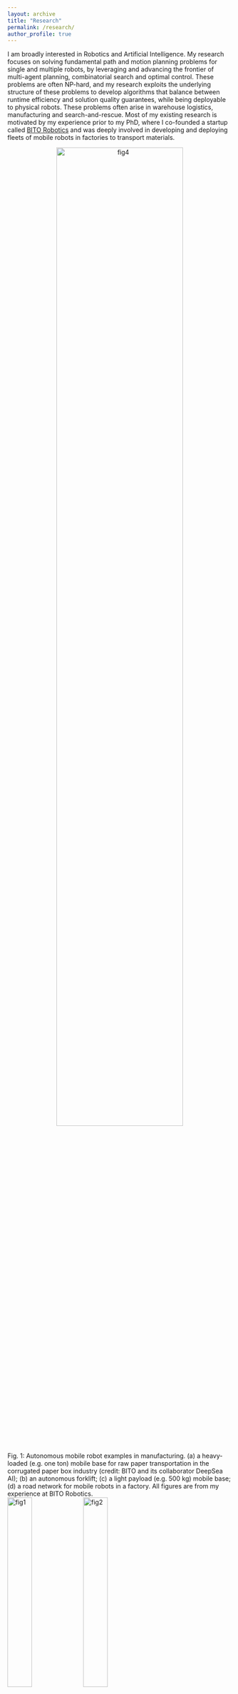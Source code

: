 ```yaml
---
layout: archive
title: "Research"
permalink: /research/
author_profile: true
---
```


I am broadly interested in Robotics and Artificial Intelligence. My research focuses on solving fundamental path and motion planning problems for single and multiple robots, by leveraging and advancing the frontier of multi-agent planning, combinatorial search and optimal control. These problems are often NP-hard, and my research exploits the underlying structure of these problems to develop algorithms that balance between runtime efficiency and solution quality guarantees, while being deployable to physical robots. These problems often arise in warehouse logistics, manufacturing and search-and-rescue. Most of my existing research is motivated by my experience prior to my PhD, where I co-founded a startup called [BITO Robotics](https://bitorobotics.com/en/) and was deeply involved in developing and deploying fleets of mobile robots in factories to transport materials.


<div class="row" align="center">
  <img src="../images/fig_someRobots.png" alt="fig4" style="width:75%">
</div>
Fig. 1: Autonomous mobile robot examples in manufacturing. (a) a heavy-loaded (e.g. one ton) mobile base for raw paper transportation in the corrugated paper box industry (credit: BITO and its collaborator DeepSea AI); (b) an autonomous forklift; (c) a light payload (e.g. 500 kg) mobile base; (d) a road network for mobile robots in a factory. All figures are from my experience at BITO Robotics.

<div class="row">
  <img src="../images/fig_bitoForklift.gif" alt="fig1" style="width:33%">
  <img src="../images/fig_rbtMCPF.gif" alt="fig2" style="width:33%">
  <img src="../images/fig_ergodic2robots.gif" alt="fig3" style="width:33%">
</div>
Movie. 1: Some robot demos. The left video shows an autonomous forklift (BITO) picking up a pallet of paper boxes from a conveyer. The middle video shows the execution of the planned collision-free paths of multiple robots (using Robotarium) to visit multiple intermediate target locations before reaching the destinations. The right video shows the execution of the planned "ergodic" trajectory (using ROSBot) to cover multiple information maps where each information map encodes one type of prior knowledge.

Multi-Agent Path Planning
------
In structured and cluttered environments such as a factory, a team of robots with different capabilities (e.g. sensors or actuators) needs to move from one location to another for the purpose of information gathering or material transportation. The robots have to coordinate their motion to avoid collision while allocating each task to a robot with the right capability. To this end, as an extension of the existing techniques (such as multi-agent path finding, multiple traveling salesman problems, etc), we developed novel multi-agent path planners to solve problems that require (i) directing robots to visit multiple intermediate target locations [A1,A2], (ii) coordinating robots that move with different speeds [B1], (iii) computing solutions that trade-off between multiple path criteria [C1,C2]. These multi-agent planning problems are challenging due to the so-called curse of dimensionality as the search space grows exponentially w.r.t. the number of agents and the number of target locations to be visited. The key insight behind our algorithms is to dynamically modify (while attempting to bound) the dimension of the search space based on both the structure of the problem and the interaction between the robots. These algorithms advance the frontier of multi-agent planning by enabling new features for multi-agent systems while ensuring solution quality guarantees.

* [A1] <img src="../images/fig_cbss_eg.png" alt="" width="180" height="180" align="left" hspace="20" style=" border: #FFFFFF 2px none;">
Conflict-Based Steiner Search for Multi-Agent Combinatorial Path Finding\
	**Zhongqiang Ren**, Sivakumar Rathinam, and Howie Choset.\
	<i>Robotics: Science and Systems (RSS)</i>, 2022.\
[[Bibtex](https://wonderren.github.io/files/bibtex_ren22cbss.txt)]
[[Paper](../files/ren22_cbss_rss.pdf)]
[[Code](https://github.com/wonderren/public_pymcpf)]
[[Talk](https://youtu.be/V17vQSZP5Zs?t=2853)]
<br>
<br>
<br>
<br>

* [A2] <img src="../images/fig_MSstar.gif" alt="" width="180" height="180" align="left" hspace="20" style=" border: #000000 2px none;">
MS*: A New Exact Algorithm for Multi-agent Simultaneous Multi-goal Sequencing and Path Finding\
	**Zhongqiang Ren**, Sivakumar Rathinam, and Howie Choset.\
	<i>IEEE International Conference on Robotics and Automation (ICRA)</i>, 2021.\
[[Bibtex](https://wonderren.github.io/files/bibtex_ren21ms.txt)]
[[Paper](../files/ren21-MSstar.pdf)]
[[Talk](https://youtu.be/cjwO4yycfpo)]
<br>
<br>
<br>

* [B1] <img src="../images/fig_lss.png" alt="" width="180" height="180" align="left" hspace="20" style=" border: #FFFFFF 2px none;">
Loosely Synchronized Search for Multi-agent Path Finding with Asynchronous Actions\
  **Zhongqiang Ren**, Sivakumar Rathinam, and Howie Choset.\
  <i>IEEE/RSJ International Conference on Intelligent Robots and Systems (IROS)</i>, 2021.\
[[Bibtex](https://wonderren.github.io/files/bibtex_ren21lss.txt)]
[[Paper](../files/ren21_lss_iros.pdf)]
[[Talk](https://youtu.be/u0WSXr3yjhc)]
<br>
<br>

* [C1] <img src="../images/fig_mocbs.png" alt="" width="180" height="180" align="left" hspace="20" style=" border: #000000 2px none;">
A Conflict-Based Search Framework for Multi-Objective Multi-Agent Path Finding\
  **Zhongqiang Ren**, Sivakumar Rathinam and Howie Choset.\
  <i>IEEE Transactions on Automation Science and Engineering (T-ASE)</i>, 2022.\
[[Bibtex](https://wonderren.github.io/files/bibtex_ren22mocbs.txt)]
[[Paper](../files/ren22_mocbs_tase_final.pdf)]
[[Code](https://github.com/wonderren/public_cppmomapf)]
[[ICRA-2021 Talk](https://youtu.be/KI-BVhsjg0I)]
<br>
<br>
<br>
<br>

* [C2] <img src="../images/fig_MOMstar.png" alt="" width="180" height="180" align="left" hspace="20" style=" border: #FFFFFF 2px none;">
Subdimensional Expansion for Multi-objective Multi-agent Path Finding\
	**Zhongqiang Ren**, Sivakumar Rathinam, and Howie Choset.\
	<i>IEEE Robotics and Automation Letters (RA-L)</i>, 2021.\
	(Presented at IROS-2021)\
[[Bibtex](https://wonderren.github.io/files/bibtex_ren21momstar.txt)]
[[Paper](../files/ren21-MOMstar_RAL_IROS.pdf)] 
[[Talk](https://youtu.be/pfeBNvOqzvE)]
[[Code](https://github.com/wonderren/public_cppmomapf)]
<br>
<br>

Multi-Objective Planning
------
Path planning often involves optimizing multiple conflicting objectives, such as fuel usage, path risk, arrivals times, etc. A common strategy is to take the weighted-sum of the objectives, which leads to a scalarized single-objective problem that can be solved by the existing algorithms. I believe that simply scalarizing the objectives (with some assumed weight) may often over-simplify the problem, and multi-objective planning techniques can identify the inherent trade-off between objectives and thus provide new insights about the task. A fundamental challenge in multi-objective planning is the large number of incomparable solutions (i.e. Pareto-optimal solutions), and we address this challenge by incrementally building a data structure during the computational process to efficiently manage the Pareto-optimal solutions. Consequently, our method expedites the existing multi-objective search techniques for up to an order of magnitude [D1]. We have also developed multi-objective planners to handle dynamic environments [D2,D3] that are common in robotics applications, and to address multi-agent multi-objective planning problems [C1,C2].

* [D1] <img src="../images/fig_emoa.png" alt="" width="180" height="180" align="left" hspace="20" style=" border: #FFFFFF 2px none;">
Enhanced Multi-Objective A\* Using Balanced Binary Search Trees\
  **Zhongqiang Ren**, Richard Zhan, Sivakumar Rathinam, Maxim Likhachev and Howie Choset.\
  <i>International Symposium on Combinatorial Search (SoCS)</i>, 2022.\
[[Bibtex](https://wonderren.github.io/files/bibtex_ren22emoa.txt)]
[[Paper](../files/ren22_emoa_socs.pdf)]
[[Code](https://github.com/wonderren/public_emoa)]
<br>
<br>

* [D2] <img src="../images/fig_mopbd.gif" alt="" width="180" height="180" align="left" hspace="20" style=" border: #000000 2px none;">
Multi-Objective Path-Based D* Lite\
  **Zhongqiang Ren**, Sivakumar Rathinam, Maxim Likhachev and Howie Choset.\
  <i>IEEE Robotics and Automation Letters (RA-L)</i>, 2022.\
  (Presented at ICRA-2022)\
[[Bibtex](https://wonderren.github.io/files/bibtex_ren22mopbd.txt)]
[[Paper](../files/ren22_mopbd-RAL_ICRA22.pdf)]
[[Talk](https://youtu.be/GVYLqTZpPLE)]
<br>
<br>
<br>

* [D3] <img src="../images/fig_mosipp.gif" alt="" width="180" height="180" align="left" hspace="20" style=" border: #000000 2px none;">
Multi-Objective Safe-Interval Path Planning With Dynamic Obstacles\
  **Zhongqiang Ren**, Sivakumar Rathinam, Maxim Likhachev and Howie Choset.\
  <i>IEEE Robotics and Automation Letters (RA-L)</i>, 2022.\
  (Presentation at IROS-2022)\
[[Bibtex](https://wonderren.github.io/files/bibtex_ren22mosipp.txt)]
[[Paper](../files/ren22_mosipp_RAL_IROS22.pdf)]
<br>
<br>
<br>


Optimality Bounds in Motion Planning
------
One frequent question I received from manufacturers when I was in BITO was that “Can you improve the transportation efficiency of the mobile robots by 10%?”, which is a fair question as the solution quality directly affects the logistic costs and hence the profits. It turns out that this question is hard to answer since there is no method to obtain the true optimum for many motion planning problems in real-world with continuous space and time. To address the challenge, we started by developing an approach that can compute tight lower bounds (of the true optimum) for a motion planning problem in continuous space and time among dynamic obstacles [E1]. The lower bounding method here differs from the vast majority of existing methods (such as A*, RRT, etc) that compute a feasible solution, whose cost is an upper bound of the true optimum. The key insight behind our approach is to systematically generate relaxed problems whose solution costs are guaranteed to be lower bounds of the true optimum. The computed tight lower bounds can help estimate how far a feasible solution deviates from the true optimum and thus provide “performance certificates” of the feasible solution executed by the robot.

* [E1] <img src="../images/fig_lbmp.gif" alt="" width="200" height="200" align="left" hspace="20" style=" border: #FFFFFF 2px none;">
A Lower Bounding Framework for Motion Planning amid Dynamic Obstacles in 2D\
  **Zhongqiang Ren**, Sivakumar Rathinam and Howie Choset.\
  <i>Workshop on Algorithmic Foundations of Robotics (WAFR)</i>, 2022.\
[[Bibtex](https://wonderren.github.io/files/bibtex_ren22lbmp.txt)]
[[Paper](../files/ren22_lbmp_wafr.pdf)]
[[Talk](https://youtu.be/gM_w2HAYJww?t=28388)]
<br>
<br>
<br>
<br>

Ergodic Coverage
------

Hazardous materials leakage can lead to heavy economic losses or casualties in manufacturing and warehousing. The search and rescue mission in this scenario often involves conflicting objectives such as localizing the leakage sources while finding survivors. We formulate and solve a multi-objective trajectory optimization problem that aims to find ergodic trajectories with respect to multiple information maps [F1]. Here, each information map is a probability distribution that encodes one type of information (such as possible locations of leakage or survivors), and a trajectory is ergodic w.r.t. an information map if the amount of time spent in each region is proportional to the amount of information in that region. We develop a framework that can leverage the existing single-objective ergodic search methods while providing theoretic guarantees on the Pareto-optimality of the computed solution.


* [F1] <img src="../images/fig_moes_overview.png" alt="" width="180" height="180" align="left" hspace="20" style=" border: #FFFFFF 2px none;">
A Local Optimization Framework for Multi-Objective Ergodic Search\
	**Zhongqiang Ren**, Akshaya Kesarimangalam Srinivasan, Howard Coffin, Ian Abraham and Howie Choset.\
	<i>Robotics: Science and Systems (RSS)</i>, 2022.\
[[Bibtex](https://wonderren.github.io/files/bibtex_ren22moes.txt)]
[[Paper](../files/ren22_moes_rss.pdf)]
[[Code](https://github.com/wonderren/public_moes)]
[[Talk](https://youtu.be/A6rRCVtB2sM?t=1548)]
<br>
<br>
<br>
<br>


Other Early Research
------
During my master study, I worked on path and motion planning for wheeled and snake robots. I leverage differential geometry and search-based path planning to plan path and motion for the robot with non-Euclidean shape spaces [Z1] and in environments with the underlying low-dimensional manifold structure [Z2].

* [Z1] <img src="../images/fig_torus.png" alt="" width="220" height="180" align="left" hspace="20" style=" border: #000000 2px none;">
Geometric motion planning for systems with toroidal and cylindrical shape spaces\
  Chaohui Gong, **Zhongqiang Ren**, Julian Whitman, Jaskaran Grover, Baxi Chong, and Howie Choset.\
  Dynamic Systems and Control Conference, American Society of Mechanical Engineers, 2018.\
[[Bibtex](https://wonderren.github.io/files/bibtex_gong18torus.txt)]
[[Paper](https://asmedigitalcollection.asme.org/DSCC/proceedings-abstract/DSCC2018/51913/V003T32A013/270996)]
[[PDF](https://d1wqtxts1xzle7.cloudfront.net/57737478/DSCC2018-9144.pdf?1541912930=&response-content-disposition=inline%3B+filename%3DGeometric_Motion_Planning_For_Systems_Wi.pdf&Expires=1616924915&Signature=KuFlGSqfnphvOLhbK0Y33d4GZMikmQDXVFK1LDSjJ49hjrZof1sG8xlSdN-gVRQXcFqH9RSK4QV~7ly7Gp5OP9L5NiIqtJpL9XC80kV7gpl8-kGycqKsuy7T5viCGfuKTFeCUDu88YEaI60Ko9wKl8xgKXzHJDHc~L2SOCZfQic0iIw6Jr3Pp5e60X9C8Y2UvqlY8CnLrgOUc~TkN8w8t3kqUl~90KBEtKRvhiPJTk68D7dxPkf5ywee4a8wEDqmGezq34jkf1S4WyooKVlRxZ5LFbTGdVB75oVKgl1sqKi52LjsRanxeAHDqj~XsCGN4867qfEFV-uRnabb~iuN3g__&Key-Pair-Id=APKAJLOHF5GGSLRBV4ZA)]
<br>
<br>

* [Z2] <img src="../images/fig_dslp.png" alt="" width="220" height="180" align="left" hspace="20" style=" border: #000000 2px none;">
Deformed state lattice planning\
  **Zhongqiang Ren**, Chaohui Gong, and Howie Choset.\
  IEEE/RSJ International Conference on Intelligent Robots and Systems (IROS), 2017.\
[[Bibtex](https://wonderren.github.io/files/bibtex_ren17dslp.txt)]
[[Paper](https://ieeexplore.ieee.org/document/8206534)]
[[PDF](https://www.researchgate.net/profile/Zhongqiang-Ren/publication/321821716_Deformed_state_lattice_planning/links/5e9fdca6a6fdcc20bb360c44/Deformed-state-lattice-planning.pdf)]
<br>
<br>

